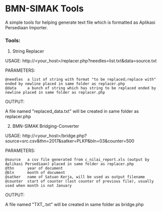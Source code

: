 # BMN-SIMAK Tools
A simple tools for helping generate text file which is formatted as Aplikasi Persediaan Importer.

### Tools:
1. String Replacer

USAGE: http://<your_host>/replacer.php?needles=list.txt&data=source.txt

PARAMETERS:

```
@needles  a list of string with format "to be replaced;replace with" ended by newline placed in same folder as replacer.php
@data     a bunch of string which has string to be replaced ended by newline placed in same folder as replacer.php
```


OUTPUT:

A file named "replaced_data.txt" will be created in same folder as replacer.php



2. BMN-SIMAK Bridging-Converter

USAGE: http://<your_host>/bridge.php?source=src.csv&thn=2017&satker=PLKP&bln=03&counter=500

PARAMETERS:

```
@source   a csv file generated from c_nilai_report.xls (output by Aplikasi Persediaan) placed in same folder as replacer.php
@thn      year of document
@bln      month of document
@satker   name of Satuan Kerja, will be used as output filename
@counter  start of counter (last counter of previous file), usually used when month is not January
```


OUTPUT:

A file named "TXT_<SATKER>.txt" will be created in same folder as bridge.php
